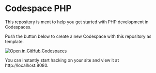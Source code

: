 # Codespace PHP

This repository is ment to help you get started with PHP development in Codespaces.

Push the button below to create a new Codespace with this repository as template.

[![Open in GitHub Codespaces](https://github.com/codespaces/badge.svg)](https://github.com/codespaces/new?template_repository=hilli/codespace-php)

You can instantly start hacking on your site and view it at http://localhost:8080.
